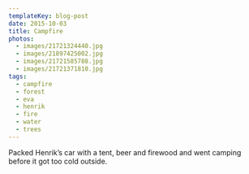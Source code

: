 ```yaml
---
templateKey: blog-post
date: 2015-10-03
title: Campfire
photos:
  - images/21721324440.jpg
  - images/21897425002.jpg
  - images/21721585788.jpg
  - images/21721371810.jpg
tags:
  - campfire
  - forest
  - eva
  - henrik
  - fire
  - water
  - trees
---
```


Packed Henrik’s car with a tent, beer and firewood and went camping before it got too cold outside.
